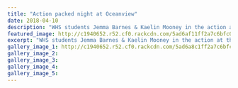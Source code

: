 ```yaml
---
title: "Action packed night at Oceanview"
date: 2018-04-10
description: "WHS students Jemma Barnes & Kaelin Mooney in the action at the final Speedway..."
featured_image: http://c1940652.r52.cf0.rackcdn.com/5ad6af11ff2a7c6bfc001620/Oceanview-10-Emma--Kaelin.jpg
excerpt: "WHS students Jemma Barnes & Kaelin Mooney in the action at the final Speedway meeting."
gallery_image_1: http://c1940652.r52.cf0.rackcdn.com/5ad6a8c1ff2a7c6bfc00161e/Oceanview-7-april-fireworks.jpg
gallery_image_2: 
gallery_image_3: 
gallery_image_4: 
gallery_image_5: 
---
```

